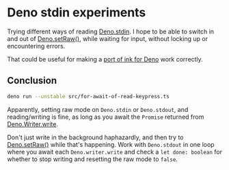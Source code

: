 # Deno stdin experiments

Trying different ways of reading
[Deno.stdin](https://doc.deno.land/deno/stable/~/Deno.stdin). I hope to be able
to switch in and out of
[Deno.setRaw()](https://doc.deno.land/deno/unstable/~/Deno.setRaw), while
waiting for input, without locking up or encountering errors.

That could be useful for making a
[port of ink for Deno](https://github.com/hugojosefson/ink) work correctly.

## Conclusion

```sh
deno run --unstable src/for-await-of-read-keypress.ts
```

Apparently, setting raw mode on `Deno.stdin` or `Deno.stdout`, and
reading/writing is fine, as long as you await the `Promise` returned from
[Deno.Writer.write](https://doc.deno.land/deno/stable/~/Deno.Writer#write).

Don't just write in the background haphazardly, and then try to
[Deno.setRaw()](https://doc.deno.land/deno/unstable/~/Deno.setRaw) while that's
happening. Work with `Deno.stdout` in one loop where you await each
`Deno.writer.write` and check a `let done: boolean` for whether to stop writing
and resetting the raw mode to `false`.
